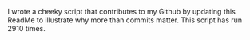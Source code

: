 I wrote a cheeky script that contributes to my Github by updating this ReadMe to illustrate why more than commits matter. This script has run 2910 times.